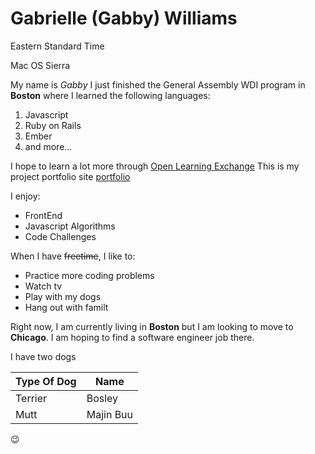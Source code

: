 # Gabrielle (Gabby) Williams

Eastern Standard Time

Mac OS Sierra

My name is *Gabby* I just finished the General Assembly WDI program in **Boston** where I learned the following languages:
1. Javascript
2. Ruby on Rails
3. Ember
4. and more...

I hope to learn a lot more through [Open Learning Exchange](https://github.com/open-learning-exchange/open-learning-exchange.github.io "Open Learning Exchange")
This is my project portfolio site [portfolio](https://ggwilliams.github.io/portfolio//)

I enjoy:
* FrontEnd 
* Javascript Algorithms
* Code Challenges

When I have ~~freetime~~, I like to:
* Practice more coding problems
* Watch tv
* Play with my dogs
* Hang out with familt

Right now, I am currently living in **Boston** but I am looking to move to **Chicago**. I am hoping to find a software engineer job there.

I have two dogs


Type Of Dog | Name
------------ | -------------
Terrier | Bosley
Mutt | Majin Buu


:wink:
